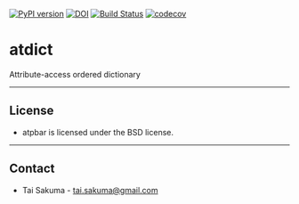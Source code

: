 [![PyPI version](https://badge.fury.io/py/atdict.svg)](https://badge.fury.io/py/atdict) [![DOI](https://zenodo.org/badge/doi/10.5281/zenodo.2576006.svg)](https://doi.org/10.5281/zenodo.2576006) [![Build Status](https://travis-ci.org/alphatwirl/atdict.svg?branch=master)](https://travis-ci.org/alphatwirl/atdict) [![codecov](https://codecov.io/gh/alphatwirl/atdict/branch/master/graph/badge.svg)](https://codecov.io/gh/alphatwirl/atdict)

# atdict

Attribute-access ordered dictionary

*****

## License

- atpbar is licensed under the BSD license.

*****

## Contact

- Tai Sakuma - tai.sakuma@gmail.com

